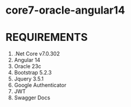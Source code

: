 # core7-oracle-angular14

REQUIREMENTS
============
1. .Net Core v7.0.302
2. Angular 14
3. Oracle 23c
4. Bootstrap 5.2.3
5. Jquery 3.5.1
6. Google Authenticator
7. JWT
8. Swagger Docs

